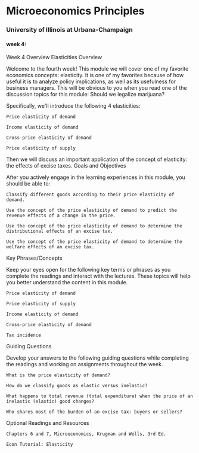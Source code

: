 # Microeconomics Principles
### University of Illinois at Urbana-Champaign

#### week 4:

Week 4 Overview
Elasticities
Overview

Welcome to the fourth week! This module we will cover one of my favorite economics concepts: elasticity. It is one of my favorites because of how useful it is to analyze policy implications, as well as its usefulness for business managers. This will be obvious to you when you read one of the discussion topics for this module: Should we legalize marijuana?

Specifically, we'll introduce the following 4 elasticities:

    Price elasticity of demand

    Income elasticity of demand

    Cross-price elasticity of demand

    Price elasticity of supply

Then we will discuss an important application of the concept of elasticity: the effects of excise taxes.
Goals and Objectives

After you actively engage in the learning experiences in this module, you should be able to:

    Classify different goods according to their price elasticity of demand. 

    Use the concept of the price elasticity of demand to predict the revenue effects of a change in the price. 

    Use the concept of the price elasticity of demand to determine the distributional effects of an excise tax. 

    Use the concept of the price elasticity of demand to determine the welfare effects of an excise tax.

Key Phrases/Concepts

Keep your eyes open for the following key terms or phrases as you complete the readings and interact with the lectures. These topics will help you better understand the content in this module.

    Price elasticity of demand 

    Price elasticity of supply 

    Income elasticity of demand

    Cross-price elasticity of demand 

    Tax incidence

Guiding Questions

Develop your answers to the following guiding questions while completing the readings and working on assignments throughout the week.

    What is the price elasticity of demand?

    How do we classify goods as elastic versus inelastic?

    What happens to total revenue (total expenditure) when the price of an inelastic (elastic) good changes?

    Who shares most of the burden of an excise tax: buyers or sellers?

Optional Readings and Resources

    Chapters 6 and 7, Microeconomics, Krugman and Wells, 3rd Ed.

    Econ Tutorial: Elasticity
